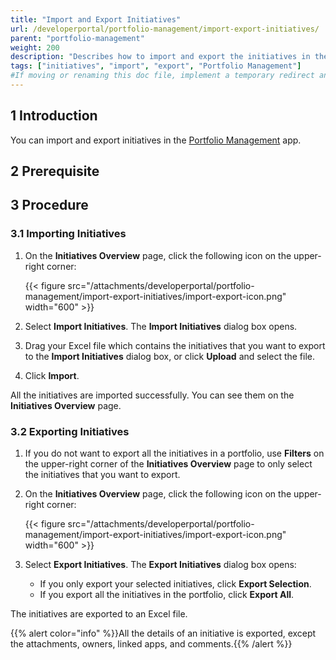 ```yaml
---
title: "Import and Export Initiatives"
url: /developerportal/portfolio-management/import-export-initiatives/
parent: "portfolio-management"
weight: 200
description: "Describes how to import and export the initiatives in the Mendix Portfolio Management app."
tags: ["initiatives", "import", "export", "Portfolio Management"]
#If moving or renaming this doc file, implement a temporary redirect and let the respective team know they should update the URL in the product. See Mapping to Products for more details.
---
```


## 1 Introduction

You can import and export initiatives in the [Portfolio Management]() app.

## 2 Prerequisite

## 3 Procedure

### 3.1 Importing Initiatives

1. On the **Initiatives Overview** page, click the following icon on the upper-right corner:

   {{< figure src="/attachments/developerportal/portfolio-management/import-export-initiatives/import-export-icon.png"  width="600"    >}}

2. Select **Import Initiatives**. The **Import Initiatives** dialog box opens.

3. Drag your Excel file which contains the initiatives that you want to export to the **Import Initiatives** dialog box, or click **Upload** and select the file.

4. Click **Import**.

All the initiatives are imported successfully. You can see them on the **Initiatives Overview** page.

### 3.2 Exporting Initiatives

1. If you do not want to export all the initiatives in a portfolio, use **Filters** on the upper-right corner of the **Initiatives Overview** page to only select the initiatives that you want to export.

2. On the **Initiatives Overview** page, click the following icon on the upper-right corner:

   {{< figure src="/attachments/developerportal/portfolio-management/import-export-initiatives/import-export-icon.png"  width="600"  >}}

3. Select **Export Initiatives**. The **Export Initiatives** dialog box opens:

   * If you only export your selected initiatives, click **Export Selection**.
   * If you export all the initiatives in the portfolio, click **Export All**.

The initiatives are exported to an Excel file.

{{% alert color="info" %}}All the details of an initiative is exported, except the attachments, owners, linked apps, and comments.{{% /alert %}}
